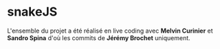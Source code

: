 # snakeJS

L'ensemble du projet a été réalisé en live coding avec **Melvin Curinier** et **Sandro Spina** d'où les commits de **Jérémy Brochet** uniquement.

